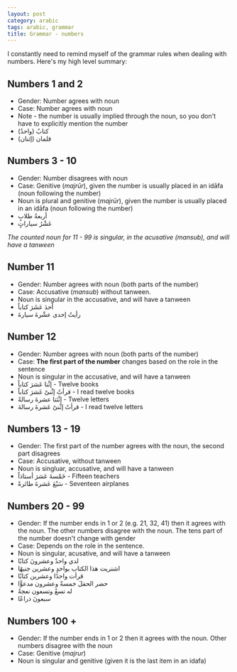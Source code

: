 ```yaml
---
layout: post
category: arabic
tags: arabic, grammar
title: Grammar - numbers
--- 
```


I constantly need to remind myself of the grammar rules when dealing with numbers. Here's my high level summary:

## Numbers 1 and 2
- Gender: Number agrees with noun
- Case: Number agrees with noun
- Note - the number is usually implied through the noun, so you don't have to explicitly mention the number
- (كتابٌ (واحدٌ 
- (قلمان (إثنان

## Numbers 3 - 10
- Gender: Number disagrees with noun
- Case: Genitive (*majrūr*), given the number is usually placed in an idāfa (noun following the number)
- Noun is plural and genitive (*majrūr*), given the number is usually placed in an idāfa (noun following the number)
- أربعةُ طلابٍ
- عَشْرُ سياراتٍ

*The counted noun for 11 - 99 is singular, in the acusative (mansub), and will have a tanween*

## Number 11
- Gender: Number agrees with noun (both parts of the number)
- Case: Accusative (*mansub*) without tanween. 
- Noun is singular in the accusative, and will have a tanween
- أحدَ عَشَرَ كتاباً
- رأيتُ إحدى عشْرةَ سيارةَ

## Number 12
- Gender: Number agrees with noun (both parts of the number)
- Case: __The first part of the number__ changes based on the role in the sentence
- Noun is singular in the accusative, and will have a tanween
- إثْنا عَشرَ كتاباً - Twelve books
- قرأتُ إثْنىْ عَشرَ كتاباً - I read twelve books
- إثْنَتا عشرةَ رسالةً - Twelve letters
-  قرأتُ إثْنىْ عَشرةَ رسالةَ - I read twelve letters

## Numbers 13 - 19
- Gender: The first part of the number agrees with the noun, the second part disagrees
- Case: Accusative, without tanween
- Noun is singluar, accusative, and will have a tanween
- خَمْسةَ عَشرَ أستاذاً - Fifteen teachers
-  سَبْعَ عَشرةَ طائرةً - Seventeen airplanes

## Numbers 20 - 99
- Gender: If the number ends in 1 or 2 (e.g. 21, 32, 41) then it agrees with the noun. The other numbers disagree with the noun. The tens part of the number doesn't change with gender
- Case: Depends on the role in the sentence.
- Noun is singular, acusative, and will have a tanween
- لدي واحدٌ وعشرونَ كتابًا
- اشتريت هذا الكتاب بواحدٍ وعشرين جنيهًا
- قرأت واحدًا وعشرين كتابًا
- حضر الحفلَ خمسةٌ وعشرون مدعوًّا
- له تسعٌ وتسعون نعجةً
- سبعونَ ذراعًا

## Numbers 100 +
- Gender: If the number ends in 1 or 2 then it agrees with the noun. Other numbers disagree with the noun
- Case: Genitive (*majrur*)
- Noun is singular and genitive (given it is the last item in an idafa)

